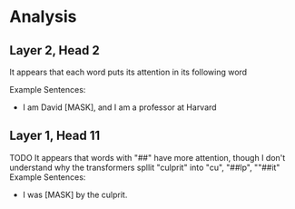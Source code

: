 # Analysis

## Layer 2, Head 2

It appears that each word puts its attention in its following word

Example Sentences:
- I am David [MASK], and I am a professor at Harvard

## Layer 1, Head 11

TODO
It appears that words with "##" have more attention, though I don't understand why the transformers spllit "culprit" into "cu", "##lp", ""##it"
Example Sentences:
- I was [MASK] by the culprit.


